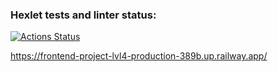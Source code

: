 ### Hexlet tests and linter status:

[![Actions Status](https://github.com/Olga2703/frontend-project-lvl4/workflows/hexlet-check/badge.svg)](https://github.com/Olga2703/frontend-project-lvl4/actions)

https://frontend-project-lvl4-production-389b.up.railway.app/
